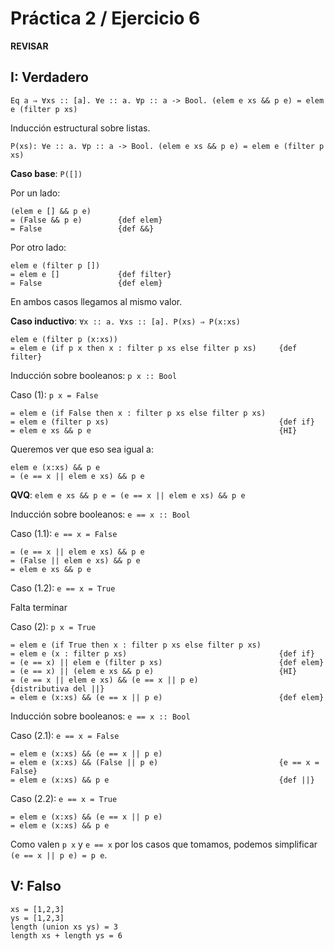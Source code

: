 # Práctica 2 / Ejercicio 6

**REVISAR**

## I: Verdadero

```
Eq a ⇒ ∀xs :: [a]. ∀e :: a. ∀p :: a -> Bool. (elem e xs && p e) = elem e (filter p xs)
```

Inducción estructural sobre listas.

```
P(xs): ∀e :: a. ∀p :: a -> Bool. (elem e xs && p e) = elem e (filter p xs)
```

**Caso base**: `P([])`

Por un lado:

```
(elem e [] && p e)
= (False && p e)        {def elem}
= False                 {def &&}
```

Por otro lado:

```
elem e (filter p [])
= elem e []             {def filter}
= False                 {def elem}
```

En ambos casos llegamos al mismo valor.

**Caso inductivo**: `∀x :: a. ∀xs :: [a]. P(xs) ⇒ P(x:xs)`

```
elem e (filter p (x:xs))
= elem e (if p x then x : filter p xs else filter p xs)     {def filter}
```

Inducción sobre booleanos: `p x :: Bool`

Caso (1): `p x = False`

```
= elem e (if False then x : filter p xs else filter p xs)
= elem e (filter p xs)                                      {def if}
= elem e xs && p e                                          {HI}
```

Queremos ver que eso sea igual a:

```
elem e (x:xs) && p e
= (e == x || elem e xs) && p e
```

**QVQ**: `elem e xs && p e = (e == x || elem e xs) && p e`

Inducción sobre booleanos: `e == x :: Bool`

Caso (1.1): `e == x = False`


```
= (e == x || elem e xs) && p e
= (False || elem e xs) && p e
= elem e xs && p e
```

Caso (1.2): `e == x = True`

Falta terminar

Caso (2): `p x = True`

```
= elem e (if True then x : filter p xs else filter p xs)
= elem e (x : filter p xs)                                  {def if}
= (e == x) || elem e (filter p xs)                          {def elem}
= (e == x) || (elem e xs && p e)                            {HI}
= (e == x || elem e xs) && (e == x || p e)                  {distributiva del ||}
= elem e (x:xs) && (e == x || p e)                          {def elem}
```

Inducción sobre booleanos: `e == x :: Bool`

Caso (2.1): `e == x = False`

```
= elem e (x:xs) && (e == x || p e)
= elem e (x:xs) && (False || p e)                           {e == x = False}
= elem e (x:xs) && p e                                      {def ||}
```

Caso (2.2): `e == x = True`

```
= elem e (x:xs) && (e == x || p e)
= elem e (x:xs) && p e
```

Como valen `p x` y `e == x` por los casos que tomamos, podemos simplificar `(e == x || p e) = p e`.

## V: Falso

```
xs = [1,2,3]
ys = [1,2,3]
length (union xs ys) = 3
length xs + length ys = 6
```
